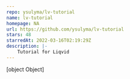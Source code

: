 ```yaml
---
repo: ysulyma/lv-tutorial
name: lv-tutorial
homepage: NA
url: https://github.com/ysulyma/lv-tutorial
stars: 48
starredAt: 2022-03-16T02:19:29Z
description: |-
    Tutorial for Liqvid
---
```


[object Object]
